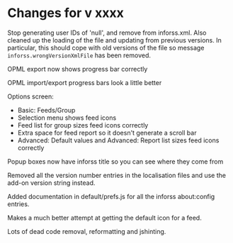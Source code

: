 # Changes for v xxxx

Stop generating user IDs of 'null', and remove from inforss.xml.
Also cleaned up the loading of the file and updating from previous versions.
In particular, this should cope with old versions of the file so message 
`inforss.wrongVersionXmlFile` has been removed.

OPML export now shows progress bar correctly

OPML import/export progress bars look a little better

Options screen:
* Basic: Feeds/Group
 *  Selection menu shows feed icons
 * Feed list for group sizes feed icons correctly
 * Extra space for feed report so it doesn't generate a scroll bar
* Advanced: Default values and Advanced: Report list sizes feed icons correctly

Popup boxes now have inforss title so you can see where they come from

Removed all the version number entries in the localisation files and use the add-on version string instead.

Added documentation in default/prefs.js for all the inforss about:config entries.

Makes a much better attempt at getting the default icon for a feed.

Lots of dead code removal, reformatting and jshinting.
